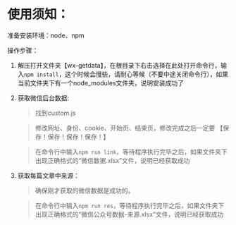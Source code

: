 使用须知：
================

准备安装环境：node、npm


操作步骤：

1. 解压打开文件夹【wx-getdata】，在根目录下右击选择在此处打开命令行，输入`npm install`，这个时候会慢些，请耐心等候（不要中途关闭命令行），如果当前文件夹下有一个node_modules文件夹，说明安装成功了

2. 获取微信后台数据: 

    > 找到custom.js

    > 修改网址、身份、cookie、开始页、结束页，修改完成之后一定要 【保存！保存！保存！保存！】

    > 在命令行中输入`npm run link`，等待程序执行完毕之后，如果文件夹下出现正确格式的“微信数据.xlsx”文件，说明已经获取成功

3. 获取每篇文章中来源：

    > 确保刚才获取的微信数据是成功的。

    > 在命令行中输入`npm run res`，等待程序执行完毕之后，如果文件夹下出现正确格式的“微信公众号数据-来源.xlsx”文件，说明已经获取成功
